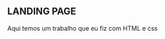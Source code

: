 LANDING PAGE   
---------------------------------
Aqui temos um trabalho que eu fiz com HTML e css 
